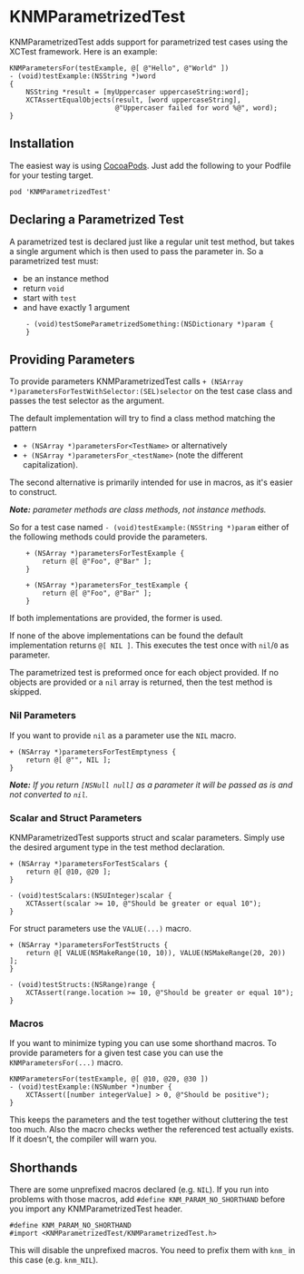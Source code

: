 # KNMParametrizedTest

KNMParametrizedTest adds support for parametrized test cases using the XCTest framework. Here is an example:

    KNMParametersFor(testExample, @[ @"Hello", @"World" ])
    - (void)testExample:(NSString *)word
    {
    	NSString *result = [myUppercaser uppercaseString:word];
        XCTAssertEqualObjects(result, [word uppercaseString],
                              @"Uppercaser failed for word %@", word);
    }


## Installation

The easiest way is using [CocoaPods](http://cocoapods.org). Just add the following to your Podfile for your testing target.

    pod 'KNMParametrizedTest'


## Declaring a Parametrized Test


A parametrized test is declared just like a regular unit test method, but takes a single argument which is then used to pass the parameter in. So a parametrized test must:

 * be an instance method
 * return `void`
 * start with `test`
 * and have exactly 1 argument

```
    - (void)testSomeParametrizedSomething:(NSDictionary *)param {
    }
```


## Providing Parameters

To provide parameters KNMParametrizedTest calls `+ (NSArray *)parametersForTestWithSelector:(SEL)selector` on the test case class and passes the test selector as the argument.

The default implementation will try to find a class method matching the pattern

 * `+ (NSArray *)parametersFor<TestName>` or alternatively
 * `+ (NSArray *)parametersFor_<testName>` (note the different capitalization).
 
The second alternative is primarily intended for use in macros, as it's easier to construct.

***Note:** parameter methods are class methods, not instance methods.*

So for a test case named `- (void)testExample:(NSString *)param` either of the following methods could provide the parameters.


```
    + (NSArray *)parametersForTestExample {
        return @[ @"Foo", @"Bar" ];
    }
```

```
    + (NSArray *)parametersFor_testExample {
        return @[ @"Foo", @"Bar" ];
    }
```

If both implementations are provided, the former is used.

If none of the above implementations can be found the default implementation returns `@[ NIL ]`. This executes the test once with `nil`/`0` as parameter.

The parametrized test is preformed once for each object provided. If no objects are provided or a `nil` array is returned, then the test method is skipped.


### Nil Parameters

If you want to provide `nil` as a parameter use the `NIL` macro.

    + (NSArray *)parametersForTestEmptyness {
        return @[ @"", NIL ];
    }

***Note:** If you return `[NSNull null]` as a parameter it will be passed as is and not converted to `nil`.*


### Scalar and Struct Parameters


KNMParametrizedTest supports struct and scalar parameters. Simply use the desired argument type in the test method declaration.

    + (NSArray *)parametersForTestScalars {
        return @[ @10, @20 ];
    }
    
    - (void)testScalars:(NSUInteger)scalar {
        XCTAssert(scalar >= 10, @"Should be greater or equal 10");
    }

For struct parameters use the `VALUE(...)` macro.

    + (NSArray *)parametersForTestStructs {
        return @[ VALUE(NSMakeRange(10, 10)), VALUE(NSMakeRange(20, 20)) ];
    }
    
    - (void)testStructs:(NSRange)range {
        XCTAssert(range.location >= 10, @"Should be greater or equal 10");
    }


### Macros

If you want to minimize typing you can use some shorthand macros. To provide parameters for a given test case you can use the `KNMParametersFor(...)` macro.

    KNMParametersFor(testExample, @[ @10, @20, @30 ])
    - (void)testExample:(NSNumber *)number {
        XCTAssert([number integerValue] > 0, @"Should be positive");
    }

This keeps the parameters and the test together without cluttering the test too much. Also the macro checks wether the referenced test actually exists. If it doesn't, the compiler will warn you.


## Shorthands

There are some unprefixed macros declared (e.g. `NIL`). If you run into problems with those macros, add `#define KNM_PARAM_NO_SHORTHAND` before you import any KNMParametrizedTest header.

    #define KNM_PARAM_NO_SHORTHAND
    #import <KNMParametrizedTest/KNMParametrizedTest.h>

This will disable the unprefixed macros. You need to prefix them with `knm_` in this case (e.g. `knm_NIL`).
